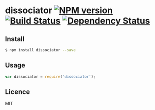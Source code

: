 # dissociator [![NPM version](https://badge.fury.io/js/dissociator.svg)](http://badge.fury.io/js/dissociator) [![Build Status](https://travis-ci.org/villadora/dissociator.svg?branch=master)](https://travis-ci.org/villadora/dissociator) [![Dependency Status](https://gemnasium.com/villadora/dissociator.svg)](https://gemnasium.com/villadora/dissociator)

<!-- description -->

## Install

```bash
$ npm install dissociator --save
```

## Usage

```js
var dissociator = require('dissociator');
```

## Licence

MIT
<!-- do not want to make nodeinit to complicated, you can edit this whenever you want. -->
